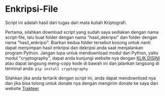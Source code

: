 # Enkripsi-File
Script ini adalah hasil dari tugas dari mata kuliah Kriptografi.

Pertama, silahkan download script yang sudah saya sediakan dengan nama script-file, lalu buat folder dengan nama "hasil_dekripsi" dan folder dengan nama "hasil_enkripsi". Biarkan kedua folder tersebut kosong untuk nanti dapat menyimpan hasil enkripsi dan dekripsi anda saat menjalankan program Python.
Jangan lupa untuk mendownload modul dari Python, yaitu modul "cryptography", dapat anda kunjungi website nya dengan [KLIK DISINI](https://pypi.org/project/cryptography/) atau dapat langsung meng-copy kode di bawah ini dan jalankan langsung di terminal anda:
```pip install cryptography```

Silahkan jika anda tertarik dengan script ini, anda dapat mendownload nya dan jika bisa tolong untuk donate nya dengan mengirim donate ke saya dari website [Trakteer](https://trakteer.id/miyamuraiz/link)
